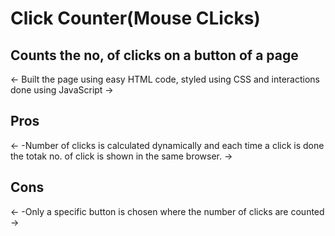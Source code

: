 # Click Counter(Mouse CLicks)
Counts the no, of clicks on a button of a page
----------------------------------------------
<-
  Built the page using easy HTML code, styled using CSS and interactions done using JavaScript
->
<h2>Pros</h2>
<-
  -Number of clicks is calculated dynamically and each time a click is done the totak no. of click is shown in the same browser.
->
<h2>Cons</h2>
<-
   -Only a specific button is chosen where the number of clicks are counted
->
